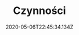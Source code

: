 ---
title: "Czynności"
date: 2020-05-06T22:45:34.134Z
description: "Czynności | Kancelaria Notarialna Anna Grygowicz-Haberek Notariusz, Rzeszów"
---
